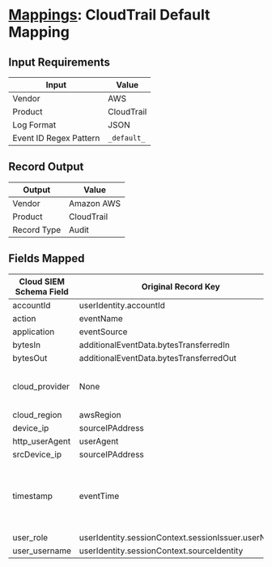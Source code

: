 # [Mappings](README.md): CloudTrail Default Mapping

## Input Requirements

|Input|Value|
|-----|-----|
|Vendor|AWS|
|Product|CloudTrail|
|Log Format|JSON|
|Event ID Regex Pattern|`_default_`|

## Record Output

|Output|Value|
|------|-----|
|Vendor|Amazon AWS|
|Product|CloudTrail|
|Record Type|Audit|

## Fields Mapped

|Cloud SIEM Schema Field|Original Record Key|Notes|
|-----------------------|-------------------|-----|
|accountId|userIdentity.accountId||
|action|eventName||
|application|eventSource||
|bytesIn|additionalEventData.bytesTransferredIn||
|bytesOut|additionalEventData.bytesTransferredOut||
|cloud_provider|None|The static text `AWS` is populated in this schema field.|
|cloud_region|awsRegion||
|device_ip|sourceIPAddress||
|http_userAgent|userAgent||
|srcDevice_ip|sourceIPAddress||
|timestamp|eventTime|We expect the orginal record value of `eventTime` is in the format `yyyy-MM-dd'T'HH:mm:ss'Z'`|
|user_role|userIdentity.sessionContext.sessionIssuer.userName||
|user_username|userIdentity.sessionContext.sourceIdentity||

